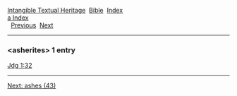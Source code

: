 [Intangible Textual Heritage](../../index)  [Bible](../index) 
[Index](index)   
[a Index](_a_)  
  [Previous](c00780)  [Next](c00782) 

------------------------------------------------------------------------

### &lt;asherites&gt; 1 entry

[Jdg 1:32](../kjv/jdg001.htm#032)  

------------------------------------------------------------------------

[Next: ashes (43)](c00782)
